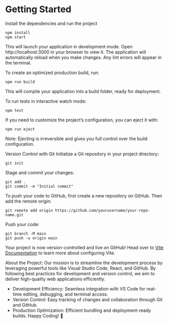 # Getting Started
Install the dependencies and run the project
```
npm install
npm start
```
This will launch your application in development mode. Open http://localhost:3000 in your browser to view it. The application will automatically reload when you make changes. Any lint errors will appear in the terminal.

To create an optimized production build, run:
```
npm run build
```
This will compile your application into a build folder, ready for deployment.

To run tests in interactive watch mode:
```
npm test
```
If you need to customize the project’s configuration, you can eject it with:
```
npm run eject
```
Note: Ejecting is irreversible and gives you full control over the build configuration.

Version Control with Git
Initialize a Git repository in your project directory:
```
git init
```
Stage and commit your changes:
```
git add .
git commit -m "Initial commit"
```
To push your code to GitHub, first create a new repository on GitHub. Then add the remote origin:
```
git remote add origin https://github.com/yourusername/your-repo-name.git
```
Push your code:
```
git branch -M main
git push -u origin main
```
Your project is now version-controlled and live on GitHub!
Head over to [Vite Documentation](https://vitejs.dev/) to learn more about configuring Vite.



About the Project:
Our mission is to streamline the development process by leveraging powerful tools like Visual Studio Code, React, and GitHub. By following best practices for development and version control, we aim to deliver high-quality web applications efficiently.

- Development Efficiency: Seamless integration with VS Code for real-time editing, debugging, and terminal access.
- Version Control: Easy tracking of changes and collaboration through Git and GitHub.
- Production Optimization: Efficient bundling and deployment-ready builds.
Happy Coding! 🎉





